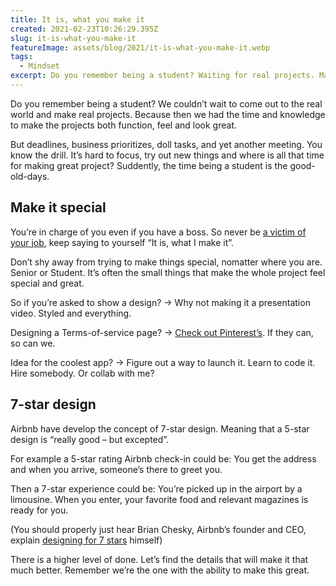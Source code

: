 ```yaml
---
title: It is, what you make it
created: 2021-02-23T10:26:29.395Z
slug: it-is-what-you-make-it
featureImage: assets/blog/2021/it-is-what-you-make-it.webp
tags:
  - Mindset
excerpt: Do you remember being a student? Waiting for real projects. Maybe you should stop waiting. 
---
```


Do you remember being a student? We couldn’t wait to come out to the real world and make real projects. Because then we had the time and knowledge to make the projects both function, feel and look great.

But deadlines, business prioritizes, doll tasks, and yet another meeting. You know the drill. It’s hard to focus, try out new things and where is all that time for making great project? Suddently, the time being a student is the good-old-days. 


## Make it special
You’re in charge of you even if you have a boss. So never be [a victim of your job](https://seths.blog/2010/01/the-victim/), keep saying to yourself “It is, what I make it”. 

Don’t shy away from trying to make things special, nomatter where you are. Senior or Student. It’s often the small things that make the whole project feel special and great.

So if you’re asked to show a design? → Why not making it a presentation video. Styled and everything.

Designing a Terms-of-service page? → [Check out Pinterest’s](https://policy.pinterest.com/en/terms-of-service-2016). If they can, so can we.

Idea for the coolest app? → Figure out a way to launch it. Learn to code it. Hire somebody. Or collab with me?

## 7-star design
Airbnb have develop the concept of 7-star design. Meaning that a 5-star design is “really good – but excepted”.

For example a 5-star rating Airbnb check-in could be: You get the address and when you arrive, someone’s there to greet you.

Then a 7-star experience could be: You’re picked up in the airport by a limousine. When you enter, your favorite food and relevant magazines is ready for you.

(You should properly just hear Brian Chesky, Airbnb’s founder and CEO, explain [designing for 7 stars](https://youtu.be/W608u6sBFpo?t=1920) himself)

There is a higher level of done. Let’s find the details that will make it that much better. Remember we’re the one with the ability to make this great.
